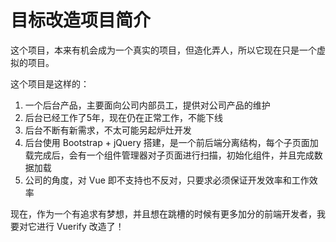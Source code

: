 目标改造项目简介
========

这个项目，本来有机会成为一个真实的项目，但造化弄人，所以它现在只是一个虚拟的项目。

这个项目是这样的：

1. 一个后台产品，主要面向公司内部员工，提供对公司产品的维护
2. 后台已经工作了5年，现在仍在正常工作，不能下线
3. 后台不断有新需求，不太可能另起炉灶开发
4. 后台使用 Bootstrap + jQuery 搭建，是一个前后端分离结构，每个子页面加载完成后，会有一个组件管理器对子页面进行扫描，初始化组件，并且完成数据加载
5. 公司的角度，对 Vue 即不支持也不反对，只要求必须保证开发效率和工作效率

现在，作为一个有追求有梦想，并且想在跳槽的时候有更多加分的前端开发者，我要对它进行 Vuerify 改造了！